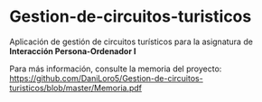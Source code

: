 # Gestion-de-circuitos-turisticos
Aplicación de gestión de circuitos turísticos para la asignatura de **Interacción Persona-Ordenador I**

Para más información, consulte la memoria del proyecto: https://github.com/DaniLoro5/Gestion-de-circuitos-turisticos/blob/master/Memoria.pdf
